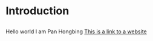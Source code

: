 #   Introduction
## 

Hello world
I am Pan Hongbing
[This is a link to a website](https://github.com/)
